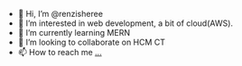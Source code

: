 - 👋 Hi, I’m @renzisheree
- 👀 I’m interested in web development, a bit of cloud(AWS).
- 🌱 I’m currently learning MERN
- 💞️ I’m looking to collaborate on HCM CT
- 📫 How to reach me [...](https://www.facebook.com/rwus.please/)

<!---
renzisheree/renzisheree is a ✨ special ✨ repository because its `README.md` (this file) appears on your GitHub profile.
You can click the Preview link to take a look at your changes.
--->
